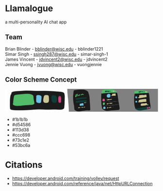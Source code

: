 # Llamalogue
a multi-personality AI chat app


## Team
Brian Blinder - bblinder@wisc.edu - bblinder1221  
Simar Singh - ssingh287@wisc.edu - simar-singh-1  
James Vincent - jdvincent2@wisc.edu - jdvincent2  
Jennie Vuong - jvuong@wisc.edu - vuongjennie  

## Color Scheme Concept
![Image of UI Color Theme idea](READMEImages/appColors.jpg)  
- #1b1b1b
- #d54586
- #113d38
- #ccc698
- #73c1e2
- #53bc6a


# Citations
* https://developer.android.com/training/volley/request
* https://developer.android.com/reference/java/net/HttpURLConnection